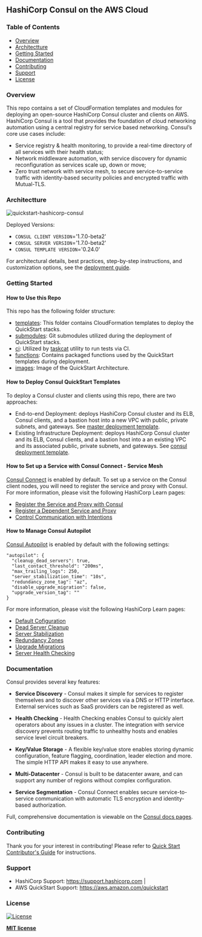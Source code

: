 ## HashiCorp Consul on the AWS Cloud

### Table of Contents
- [Overview](#overview)
- [Architectture](#architectture)
- [Getting Started](#getting-started)
- [Documentation](#documentation)
- [Contributing](#contributing)
- [Support](#support)
- [License](#license)

### Overview
This repo contains a set of CloudFormation templates and modules for deploying an open-source HashiCorp Consul cluster and clients on AWS. HashiCorp Consul is a tool that provides the foundation of cloud networking automation using a central registry for service based networking. Consul’s core use cases include:

* Service registry & health monitoring, to provide a real-time directory of all services with their health status;
* Network middleware automation, with service discovery for dynamic reconfiguration as services scale up, down or move;
* Zero trust network with service mesh, to secure service-to-service traffic with identity-based security policies and encrypted traffic with Mutual-TLS.

### Architectture

![quickstart-hashicorp-consul](/images/consul.png)

Deployed Versions:
* `CONSUL CLIENT VERSION`='1.7.0-beta2'
* `CONSUL SERVER VERSION`='1.7.0-beta2'
* `CONSUL TEMPLATE VERSION`='0.24.0'

For architectural details, best practices, step-by-step instructions, and customization options, see the [deployment guide](https://aws-quickstart.s3.amazonaws.com/quickstart-hashicorp-consul/doc/hashicorp-consul-on-the-aws-cloud.pdf).

### Getting Started
#### How to Use this Repo
This repo has the following folder structure:
* [templates](https://github.com/aws-quickstart/quickstart-hashicorp-consul/tree/master/templates): This folder contains CloudFormation templates to deploy the QuickStart stacks.
* [submodules](https://github.com/aws-quickstart/quickstart-hashicorp-consul/tree/master/submodules): Git submodules utilized during the deployment of QuickStart stacks.
* [ci](https://github.com/aws-quickstart/quickstart-hashicorp-consul/tree/master/ci): Utilized by [taskcat](https://github.com/aws-quickstart/taskcat) utility to run tests via CI.
* [functions](https://github.com/aws-quickstart/quickstart-hashicorp-consul/tree/master/functions): Contains packaged functions used by the QuickStart templates during deployment.
* [images](https://github.com/aws-quickstart/quickstart-hashicorp-consul/tree/master/images): Image of the QuickStart Architecture.

#### How to Deploy Consul QuickStart Templates
To deploy a Consul cluster and clients using this repo, there are two approaches:
* End-to-end Deployment: deploys HashiCorp Consul cluster and its ELB, Consul clients, and a bastion host into a new VPC with public, private subnets, and gateways. See [master deployment template](https://github.com/aws-quickstart/quickstart-hashicorp-consul/tree/master/templates/quickstart-hashicorp-consul-master.template).
* Existing Infrastructure Deployment: deploys HashiCorp Consul cluster and its ELB, Consul clients, and a bastion host into a an existing VPC and its associated public, private subnets, and gateways. See [consul deployment template](https://github.com/aws-quickstart/quickstart-hashicorp-consul/tree/master/templates/quickstart-hashicorp-consul.template).

#### How to Set up a Service with Consul Connect - Service Mesh
[Consul Connect](https://www.consul.io/docs/connect/index.html) is enabled by default. To set up a service on the Consul client nodes, you will need to register the service and proxy with Consul. For more information, please visit the following HashiCorp Learn pages:
* [Register the Service and Proxy with Consul](https://learn.hashicorp.com/consul/getting-started/connect#register-the-service-and-proxy-with-consul)
* [Register a Dependent Service and Proxy](https://learn.hashicorp.com/consul/getting-started/connect#register-a-dependent-service-and-proxy)
* [Control Communication with Intentions](https://learn.hashicorp.com/consul/getting-started/connect#control-communication-with-intentions)

#### How to Manage Consul Autopilot
[Consul Autopilot](https://www.consul.io/docs/commands/operator/autopilot.html) is enabled by default with the following settings:
```
"autopilot": {
  "cleanup_dead_servers": true,
  "last_contact_threshold": "200ms",
  "max_trailing_logs": 250,
  "server_stabilization_time": "10s",
  "redundancy_zone_tag": "az",
  "disable_upgrade_migration": false,
  "upgrade_version_tag": ""
}
```
For more information, please visit the following HashiCorp Learn pages:
* [Default Cofiguration](https://learn.hashicorp.com/consul/day-2-operations/autopilot#default-configuration)
* [Dead Server Cleanup](https://learn.hashicorp.com/consul/day-2-operations/autopilot#dead-server-cleanup)
* [Server Stabilization](https://learn.hashicorp.com/consul/day-2-operations/autopilot#server-stabilization)
* [Redundancy Zones](https://learn.hashicorp.com/consul/day-2-operations/autopilot#redundancy-zones)
* [Upgrade Migrations](https://learn.hashicorp.com/consul/day-2-operations/autopilot#upgrade-migrations)
* [Server Health Checking](https://learn.hashicorp.com/consul/day-2-operations/autopilot#server-health-checking)

### Documentation
Consul provides several key features:

* **Service Discovery** - Consul makes it simple for services to register
  themselves and to discover other services via a DNS or HTTP interface.
  External services such as SaaS providers can be registered as well.

* **Health Checking** - Health Checking enables Consul to quickly alert
  operators about any issues in a cluster. The integration with service
  discovery prevents routing traffic to unhealthy hosts and enables service
  level circuit breakers.

* **Key/Value Storage** - A flexible key/value store enables storing
  dynamic configuration, feature flagging, coordination, leader election and
  more. The simple HTTP API makes it easy to use anywhere.

* **Multi-Datacenter** - Consul is built to be datacenter aware, and can
  support any number of regions without complex configuration.

* **Service Segmentation** - Consul Connect enables secure service-to-service
communication with automatic TLS encryption and identity-based authorization.

Full, comprehensive documentation is viewable on the [Consul docs pages](https://www.consul.io/docs/).

### Contributing
Thank you for your interest in contributing! Please refer to [Quick Start Contributor's Guide](https://aws-quickstart.github.io) for instructions.

### Support
- HashiCorp Support: https://support.hashicorp.com | 
- AWS QuickStart Support: https://aws.amazon.com/quickstart

### License
[![License](http://img.shields.io/:license-mit-blue.svg?style=flat-square)](http://badges.mit-license.org)

**[MIT license](http://opensource.org/licenses/mit-license.php)**





